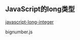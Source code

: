 ## JavaScript的long类型

[javascript-long-integer](https://codehunter.cc/a/javascript/javascript-long-integer)

bignumber.js